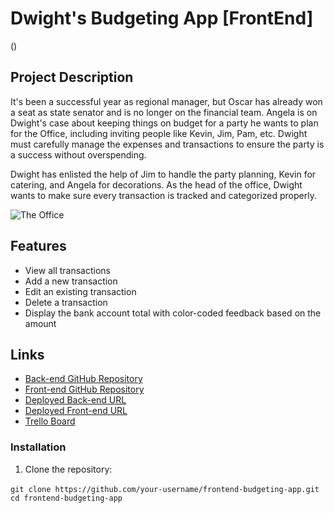# Dwight's Budgeting App [FrontEnd]

()

## Project Description

It's been a successful year as regional manager, but Oscar has already won a seat as state senator and is no longer on the financial team. Angela is on Dwight's case about keeping things on budget for a party he wants to plan for the Office, including inviting people like Kevin, Jim, Pam, etc. Dwight must carefully manage the expenses and transactions to ensure the party is a success without overspending.

Dwight has enlisted the help of Jim to handle the party planning, Kevin for catering, and Angela for decorations. As the head of the office, Dwight wants to make sure every transaction is tracked and categorized properly.

![The Office](https://seeklogo.com/images/T/the-office-tv-show-sign-logo-D347B2D8A4-seeklogo.com.png)

## Features

- View all transactions
- Add a new transaction
- Edit an existing transaction
- Delete a transaction
- Display the bank account total with color-coded feedback based on the amount

## Links

- [Back-end GitHub Repository](https://github.com/CSAN7690/backend-dwights-budgeting-app)
- [Front-end GitHub Repository](https://github.com/CSAN7690/frontend-dwights-budgeting-app-)
- [Deployed Back-end URL](https://backend-dwights-budgeting-app.onrender.com)
- [Deployed Front-end URL]()
- [Trello Board](https://trello.com/b/ubHXeUNH/dwights-budgeting-app-backend)


### Installation

1. Clone the repository:

  
 ```git clone https://github.com/your-username/frontend-budgeting-app.git```
 ```  cd frontend-budgeting-app ```
